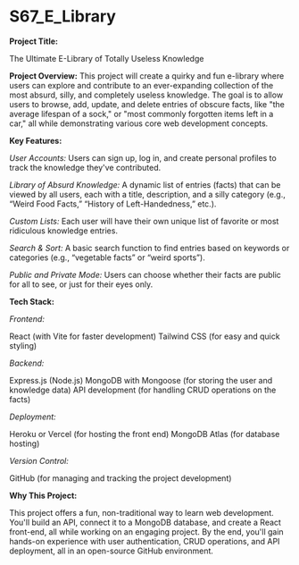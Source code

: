 # S67_E_Library

**Project Title:** 

The Ultimate E-Library of Totally Useless Knowledge


**Project Overview:**
This project will create a quirky and fun e-library where users can explore and contribute to an ever-expanding collection of the most absurd, silly, and completely useless knowledge. The goal is to allow users to browse, add, update, and delete entries of obscure facts, like "the average lifespan of a sock," or "most commonly forgotten items left in a car," all while demonstrating various core web development concepts.

**Key Features:**

*User Accounts:* Users can sign up, log in, and create personal profiles to track the knowledge they've contributed.

*Library of Absurd Knowledge:* A dynamic list of entries (facts) that can be viewed by all users, each with a title, description, and a silly category (e.g., “Weird Food Facts,” “History of Left-Handedness,” etc.).

*Custom Lists:* Each user will have their own unique list of favorite or most ridiculous knowledge entries.

*Search & Sort:* A basic search function to find entries based on keywords or categories (e.g., “vegetable facts” or “weird sports”).

*Public and Private Mode:* Users can choose whether their facts are public for all to see, or just for their eyes only.


**Tech Stack:**

*Frontend:*

React (with Vite for faster development)
Tailwind CSS (for easy and quick styling)

*Backend:*

Express.js (Node.js)
MongoDB with Mongoose (for storing the user and knowledge data)
API development (for handling CRUD operations on the facts)

*Deployment:*

Heroku or Vercel (for hosting the front end)
MongoDB Atlas (for database hosting)

*Version Control:*

GitHub (for managing and tracking the project development)

**Why This Project:**

This project offers a fun, non-traditional way to learn web development. You'll build an API, connect it to a MongoDB database, and create a React front-end, all while working on an engaging project. By the end, you'll gain hands-on experience with user authentication, CRUD operations, and API deployment, all in an open-source GitHub environment.
